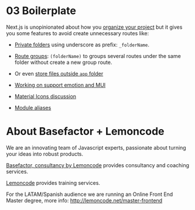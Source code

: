 # 03 Boilerplate

Next.js is unopinionated about how you [organize your project](https://nextjs.org/docs/app/building-your-application/routing/colocation) but it gives you some features to avoid create unnecessary routes like:

- [Private folders](https://nextjs.org/docs/app/building-your-application/routing/colocation#private-folders) using underscore as prefix: `_folderName`.

- [Route groups](https://nextjs.org/docs/app/building-your-application/routing/colocation#private-folders): `(folderName)` to groups several routes under the same folder without create a new group route.

- Or even [store files outside `app` folder](https://nextjs.org/docs/app/building-your-application/routing/colocation#store-project-files-outside-of-app)

- [Working on support emotion and MUI](https://nextjs.org/docs/app/building-your-application/styling/css-in-js)

- [Material Icons discussion](https://github.com/vercel/next.js/discussions/42881)

- [Module aliases](https://nextjs.org/docs/app/building-your-application/configuring/absolute-imports-and-module-aliases#module-aliases)


# About Basefactor + Lemoncode

We are an innovating team of Javascript experts, passionate about turning your ideas into robust products.

[Basefactor, consultancy by Lemoncode](http://www.basefactor.com) provides consultancy and coaching services.

[Lemoncode](http://lemoncode.net/services/en/#en-home) provides training services.

For the LATAM/Spanish audience we are running an Online Front End Master degree, more info: http://lemoncode.net/master-frontend
